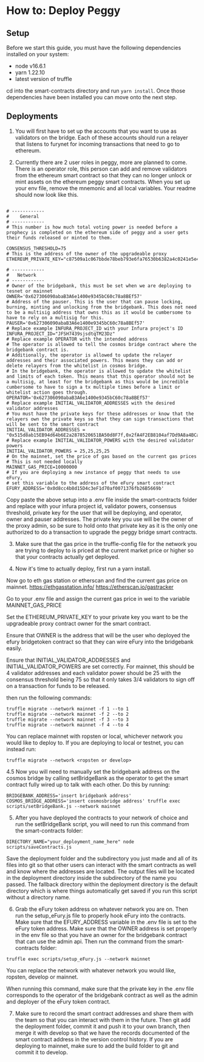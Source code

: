 # How to: Deploy Peggy

## Setup
Before we start this guide, you must have the following dependencies installed on your system:
- node v16.6.1
- yarn 1.22.10
- latest version of truffle

cd into the smart-contracts directory and run ```yarn install```. Once those dependencies have been installed you can move onto the next step.

## Deployments

1. You will first have to set up the accounts that you want to use as validators on the bridge. Each of these accounts should run a relayer that listens to furynet for incoming transactions that need to go to ethereum.

2. Currently there are 2 user roles in peggy, more are planned to come. There is an operator role, this person can add and remove validators from the ethereum smart contract so that they can no longer unlock or mint assets on the ethereum peggy smart contracts. When you set up your env file, remove the mnemonic and all local variables. Your readme should now look like this.

```

# ------------
#    General
# ------------
# This number is how much total voting power is needed before a prophecy is completed on the ethereum side of peggy and a user gets their funds released or minted to them.

CONSENSUS_THRESHOLD=75
# This is the address of the owner of the upgradeable proxy
ETHEREUM_PRIVATE_KEY="c87509a1c067bbde78beb793e6fa76530b6382a4c0241e5e4a9ec0a0f44dc0d3"

# ------------
#   Network
# ------------
# Owner of the bridgebank, this must be set when we are deploying to tesnet or mainnet
OWNER='0x627306090abaB3A6e1400e9345bC60c78a8BEf57'
# Address of the pauser. This is the user that can pause locking, burning, minting and unlocking from the bridgebank. This does not need to be a multisig address that owns this as it would be cumbersome to have to rely on a multisig for this.
PAUSER='0x627306090abaB3A6e1400e9345bC60c78a8BEf57'
# Replace example INFURA_PROJECT_ID with your Infura project's ID
INFURA_PROJECT_ID="JFSH7439sjsdtqTM23Dz"
# Replace example OPERATOR with the intended address
# The operator is allowed to tell the cosmos bridge contract where the bridgebank contract is.
# Additionally, the operator is allowed to update the relayer addresses and their associated powers. This means they can add or delete relayers from the whitelist in cosmos bridge.
# In the bridgebank, the operator is allowed to update the whitelist and limits of each token. This means that this operator should not be a multisig, at least for the bridgebank as this would be incredible cumbersome to have to sign a tx multiple times before a limit or whitelist action goes through.
OPERATOR='0x627306090abaB3A6e1400e9345bC60c78a8BEf57'
# Replace example INITIAL_VALIDATOR_ADDRESSES with the desired validator addresses
# You must have the private keys for these addresses or know that the relayers own the private keys so that they can sign transactions that will be sent to the smart contract
INITIAL_VALIDATOR_ADDRESSES = "0x515d8ab15EB94d64b6E2a2878520651BA50d8F7f,0x2fA4F2EB8104af7Dd9A8a4BCa573b6757877F4f8,0x6119c0D7c840038F61E7167b674212A1df5c73E8,0x7B8f616ecf0cE23E0d8564E90c5038a0D8862e58"
# Replace example INITIAL_VALIDATOR_POWERS with the desired validator powers
INITIAL_VALIDATOR_POWERS = 25,25,25,25
# On the mainnet, set the price of gas based on the current gas prices
# This is not needed locally
MAINNET_GAS_PRICE=10000000
# If you are deploying a new instance of peggy that needs to use eFury,
# set this variable to the address of the eFury smart contract
EFURY_ADDRESS='0x0d8cc4b8d15D4c3eF1d70af0071376fb26B5669b'
```

Copy paste the above setup into a .env file inside the smart-contracts folder and replace with your infura project id, validator powers, consensus threshold, private key for the user that will be deploying, and operator, owner and pauser addresses. The private key you use will be the owner of the proxy admin, so be sure to hold onto that private key as it is the only one authorized to do a transaction to upgrade the peggy bridge smart contracts.

3. Make sure that the gas price in the truffle-config file for the network you are trying to deploy to is priced at the current market price or higher so that your contracts actually get deployed.

4. Now it's time to actually deploy, first run a yarn install.

Now go to eth gas station or etherscan and find the current gas price on mainnet.
https://ethgasstation.info/
https://etherscan.io/gastracker

Go to your .env file and assign the current gas price in wei to the variable MAINNET_GAS_PRICE

Set the ETHEREUM_PRIVATE_KEY to your private key you want to be the upgradeable proxy contract owner for the smart contract.

Ensure that OWNER is the address that will be the user who deployed the efury bridgetoken contract so that they can wire eFury into the bridgebank easily.

Ensure that INITIAL_VALIDATOR_ADDRESSES and INITIAL_VALIDATOR_POWERS are set correctly. For mainnet, this should be 4 validator addresses and each validator power should be 25 with the consensus threshold being 75 so that it only takes 3/4 validators to sign off on a transaction for funds to be released.

then run the following commands:
```
truffle migrate --network mainnet -f 1 --to 1
truffle migrate --network mainnet -f 2 --to 2
truffle migrate --network mainnet -f 3 --to 3
truffle migrate --network mainnet -f 4 --to 4
```
You can replace mainnet with ropsten or local, whichever network you would like to deploy to. If you are deploying to local or testnet, you can instead run:
```
truffle migrate --network <ropsten or develop>
```

4.5 Now you will need to manually set the bridgebank address on the cosmos bridge by calling setBridgeBank as the operator to get the smart contract fully wired up to talk with each other.
Do this by running:
```
BRIDGEBANK_ADDRESS='insert bridgebank address' COSMOS_BRIDGE_ADDRESS='insert cosmosbridge address' truffle exec scripts/setBridgeBank.js --network mainnet
```

5. After you have deployed the contracts to your network of choice and run the setBridgeBank script, you will need to run this command from the smart-contracts folder:
```
DIRECTORY_NAME="your_deployment_name_here" node scripts/saveContracts.js
```
Save the deployment folder and the subdirectory you just made and all of its files into git so that other users can interact with the smart contracts as well and know where the addresses are located. The output files will be located in the deployment directory inside the subdirectory of the name you passed. The fallback directory within the deployment directory is the default directory which is where things automatically get saved if you run this script without a directory name.

6. Grab the eFury token address on whatever network you are on. Then run the setup_eFury.js file to properly hook eFury into the contracts. Make sure that the EFURY_ADDRESS variable in the .env file is set to the eFury token address. Make sure that the OWNER address is set properly in the env file so that you have an owner for the bridgebank contract that can use the admin api. Then run the command from the smart-contracts folder:
```
truffle exec scripts/setup_eFury.js --network mainnet
```

You can replace the network with whatever network you would like, ropsten, develop or mainnet.

When running this command, make sure that the private key in the .env file corresponds to the operator of the bridgebank contract as well as the admin and deployer of the eFury token contract.

7. Make sure to record the smart contract addresses and share them with the team so that you can interact with them in the future. Then git add the deployment folder, commit it and push it to your own branch, then merge it with develop so that we have the records documented of the smart contract address in the version control history. If you are deploying to mainnet, make sure to add the build folder to git and commit it to develop.

